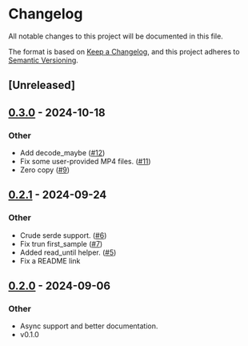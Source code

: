 # Changelog
All notable changes to this project will be documented in this file.

The format is based on [Keep a Changelog](https://keepachangelog.com/en/1.0.0/),
and this project adheres to [Semantic Versioning](https://semver.org/spec/v2.0.0.html).

## [Unreleased]

## [0.3.0](https://github.com/kixelated/mp4-atom/compare/v0.2.1...v0.3.0) - 2024-10-18

### Other

- Add decode_maybe ([#12](https://github.com/kixelated/mp4-atom/pull/12))
- Fix some user-provided MP4 files. ([#11](https://github.com/kixelated/mp4-atom/pull/11))
- Zero copy ([#9](https://github.com/kixelated/mp4-atom/pull/9))

## [0.2.1](https://github.com/kixelated/mp4-atom/compare/v0.2.0...v0.2.1) - 2024-09-24

### Other

- Crude serde support. ([#6](https://github.com/kixelated/mp4-atom/pull/6))
- Fix trun first_sample ([#7](https://github.com/kixelated/mp4-atom/pull/7))
- Added read_until helper. ([#5](https://github.com/kixelated/mp4-atom/pull/5))
- Fix a README link

## [0.2.0](https://github.com/kixelated/mp4-atom/compare/v0.1.0...v0.2.0) - 2024-09-06

### Other
- Async support and better documentation.
- v0.1.0

